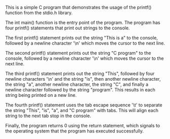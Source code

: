 This is a simple C program that demonstrates the usage of the printf() function from the stdio.h library.

The int main() function is the entry point of the program. The program has four printf() statements that print out strings to the console.

The first printf() statement prints out the string "This is a" to the console, followed by a newline character '\n' which moves the cursor to the next line.

The second printf() statement prints out the string "C program" to the console, followed by a newline character '\n' which moves the cursor to the next line.

The third printf() statement prints out the string "This", followed by four newline characters '\n' and the string "is", then another newline character, the string "a", another newline character, the string "C", and finally a newline character followed by the string "program". This results in each string being printed on a new line.

The fourth printf() statement uses the tab escape sequence '\t' to separate the string "This", "is", "a", and "C program" with tabs. This will align each string to the next tab stop in the console.

Finally, the program returns 0 using the return statement, which signals to the operating system that the program has executed successfully.
